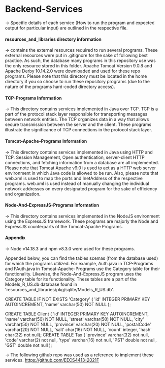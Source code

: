 # Backend-Services

-> Specific details of each service (How to run the program and expected output for particular
input) are outlined in the respective file. 

#### resources_and_libraries directory information
-> contains the external resources required to run several programs. These external resources
were put in .gitignore for the sake of following best practice. As such, the database many 
programs in this repository use was the only resource stored in this folder. Apache Tomcat 
Version 9.0.8 and Apache Derby 10.14.2.0 were downloaded and used for these repo programs.
Please note that this directory must be located in the home directory if you so choose to 
run these repository programs (due to the nature of the programs hard-coded directory access).

#### TCP-Programs Information
-> This directory contains services implemented in Java over TCP. TCP is a part of the protocol
stack layer responsible for transporting messages between network entities. The TCP 
organizes data in a way that allows secure transmission between the server and the client. These 
programs illustrate the significance of TCP connections in the protocol stack layer.

#### Tomcat-Apache-Programs Information
-> This directory contains services implemented in Java using HTTP and TCP. Session Management,
Open authentication, server-client HTTP connections, and fetching information from a database are
all implemented. Please note that Tomcat Apache v9.0 is used to act as a HTTP web server environment 
in which Java code is allowed to be run. Also, please note that web.xml is used to map the ports and 
InetAddress of the respective programs. web.xml is used instead of manually changing the individual 
network addresses on every designated program for the sake of efficiency and organization. 

#### Node-And-ExpressJS-Programs Information
-> This directory contains services implemented in the NodeJS environment using the ExpressJS
framework. These programs are majorly the Node and ExpressJS counterparts of the Tomcat-Apache
Programs. 

#### Appendix
-> Node v14.18.3 and npm v8.3.0 were used for these programs.


Appended below, you can find the tables scemas (from the database used) for which the programs utilized. 
For example, Auth.java in TCP-Programs and FAuth.java in Tomcat-Apache-Programs use the Category table 
for their functionality. Likewise, the Node-And-ExpressJS program uses the Category table for its 
functionality. These tables are a part of the Models_R_US.db database found in 
'resources_and_libraries/pkg/sqlite/Models_R_US.db'.


CREATE TABLE IF NOT EXISTS 'Category' (
'id' INTEGER PRIMARY KEY AUTOINCREMENT, 
'name' varchar(50) NOT NULL
);


CREATE TABLE Client (
'id' INTEGER PRIMARY KEY AUTOINCREMENT,
'name' varchar(50) NOT NULL,
'street' varchar(50) NOT NULL,
'city' varchar(50) NOT NULL,
'province' varchar(20) NOT NULL,
'postalCode' varchar(20) NOT NULL,
'salt' char(16) NOT NULL,
'count' integer,
'hash' char(32) not null);
CREATE TABLE Tax (
'province' varchar(32) not null,
'code' varchar(2) not null,
'type' varchar(16) not null,
'PST' double not null,
'GST' double not null
);


-> The following github repo was used as a reference to implement these services. 
https://github.com/EECS4413-2021F
